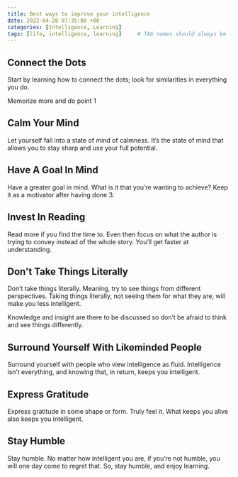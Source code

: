 ```yaml
---
title: Best ways to improve your intelligence
date: 2022-04-28 07:35:00 +00
categories: [Intelligence, Learning]
tags: [life, intelligence, learning]     # TAG names should always be lowercase
---
```


## Connect the Dots

Start by learning how to connect the dots; look for similarities in everything you do.

Memorize more and do point 1

## Calm Your Mind

Let yourself fall into a state of mind of calmness. It’s the state of mind that allows you to stay sharp and use your full potential.

## Have A Goal In Mind

Have a greater goal in mind. What is it that you’re wanting to achieve? Keep it as a motivator after having done 3.

## Invest In Reading

Read more if you find the time to. Even then focus on what the author is trying to convey instead of the whole story. You’ll get faster at understanding.

## Don't Take Things Literally

Don’t take things literally. Meaning, try to see things from different perspectives. Taking things literally, not seeing them for what they are, will make you less intelligent.

Knowledge and insight are there to be discussed so don’t be afraid to think and see things differently.

## Surround Yourself With Likeminded People

Surround yourself with people who view intelligence as fluid. Intelligence isn’t everything, and knowing that, in return, keeps you intelligent.

## Express Gratitude

Express gratitude in some shape or form. Truly feel it. What keeps you alive also keeps you intelligent.

## Stay Humble

Stay humble. No matter how intelligent you are, if you’re not humble, you will one day come to regret that. So, stay humble, and enjoy learning.
